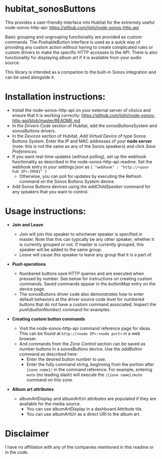 # hubitat_sonosButtons

This provides a user-friendly interface into Hubitat for the extremely useful node-sonos-http-api:  https://github.com/jishi/node-sonos-http-api

Basic grouping and ungrouping functionality are provided as custom commands.  The PushableButton interface is used as a quick way of providing any custom action without having to create complicated rules or custom drivers to make the specific HTTP accesses to the API.  There is also functionality for displaying album art if it is available from your audio source.

This library is intended as a companion to the built-in Sonos integration and can be used alongside it.

# Installation instructions:

* Install the node-sonos-http-api on your external server of choice and ensure that it is working correctly: https://github.com/jishi/node-sonos-http-api/blob/master/README.md
* In the *Drivers Code* section of Hubitat, add the sonosButtonsSystem and sonosButtons drivers.
* In the *Devices* section of Hubitat, *Add Virtual Device* of type Sonos Buttons System.  Enter the IP and MAC addresses of your **node server** (note: this is not the same as any of the Sonos speakers) and click *Save Preferences.*
* If you want real-time updates (without polling), set up the webhook functionality as described in the node-sonos-http-api readme.  Set the webhook entry in your settings.json as `{ "webhook" : "http://<your hub IP>:39501" }`
    * Otherwise, you can poll for updates by executing the Refresh command on the Sonos Buttons System device.
* Add Sonos Buttons devices using the *addChildSpeaker* command for any speakers that you want to control.

# Usage instructions:

* **Join and Leave**

    * *Join* will join this speaker to whichever speaker is specified in master.  Note that this can typically be any other speaker, whether it is currently grouped or not.  If master is currently grouped, this speaker will be added to the same group.
    * *Leave* will cause this speaker to leave any group that it is a part of.

* ***Push* operations**

    * Numbered buttons save HTTP queries and are executed when pressed by number.  See below for instructions on creating custom commands.  Saved commands appear in the *buttonMap* entry on the device page.
    * The sonosButtons driver code also demonstrates how to enter default behaviors at the driver source code level for numbered buttons that do not have a custom command associated.  Inspect the *push(buttonNumber)* command for examples.

* **Creating custom button commands**

    * Visit the node-sonos-http-api command reference page for ideas.  This can be found at `http://<node IP>:<node port>` in a web browser.
    * And commands from the *Zone Control* section can be saved as number buttons in a sonosButtons device.  Use the *addButton* command as described here:
        * Enter the desired button number to use.
        * Enter the fully command string, beginning from the portion after `{zone name}/` in the command reference.  For example, entering `mute` (no leading slash) will execute the `/{zone name}/mute` command on this zone.

* **Album art attributes**

    * albumArtDisplay and albumArtUri attributes are populated if they are available for the media source.
        * You can use albumArtDisplay in a dashboard Attribute tile.
        * You can use albumArtUri as a direct URI to the album art.



# Disclaimer

I have no affiliation with any of the companies mentioned in this readme or in the code.


